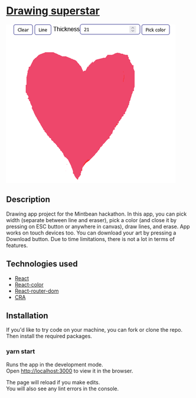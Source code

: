 # [Drawing superstar](https://drawing-superstar.netlify.app/)

![README screenshot from the drawing app](https://github.com/SergeiKOS/drawing-app/blob/main/src/README-screenshot.png?raw=true)

## Description

Drawing app project for the Mintbean hackathon. In this app, you can pick width (separate between line and eraser), pick a color (and close it by pressing on ESC button or anywhere in canvas), draw lines, and erase. App works on touch devices too. You can download your art by pressing a Download button. Due to time limitations, there is not a lot in terms of features.

## Technologies used

- [React](https://reactjs.org/)
- [React-color](https://casesandberg.github.io/react-color/)
- [React-router-dom](https://reactrouter.com/docs/en/v6/getting-started/overview)
- [CRA](https://reactjs.org/docs/create-a-new-react-app.html)

## Installation

If you'd like to try code on your machine, you can fork or clone the repo. Then install the required packages.

### yarn start

Runs the app in the development mode.\
Open [http://localhost:3000](http://localhost:3000) to view it in the browser.

The page will reload if you make edits.\
You will also see any lint errors in the console.
